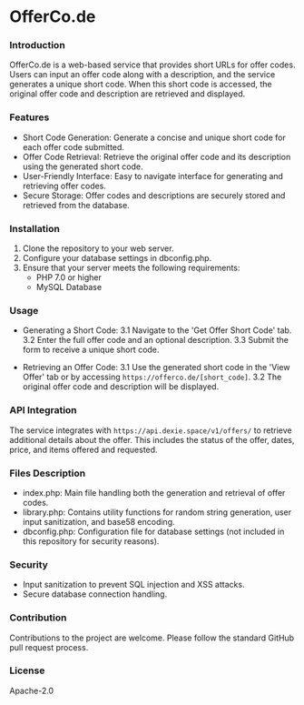 # OfferCo.de

### Introduction

OfferCo.de is a web-based service that provides short URLs for offer codes. Users can input an offer code along with a description, and the service generates a unique short code. When this short code is accessed, the original offer code and description are retrieved and displayed.

### Features

* Short Code Generation: Generate a concise and unique short code for each offer code submitted.
* Offer Code Retrieval: Retrieve the original offer code and its description using the generated short code.
* User-Friendly Interface: Easy to navigate interface for generating and retrieving offer codes.
* Secure Storage: Offer codes and descriptions are securely stored and retrieved from the database.

### Installation

1. Clone the repository to your web server.
2. Configure your database settings in dbconfig.php.
3. Ensure that your server meets the following requirements:
    * PHP 7.0 or higher
    * MySQL Database

### Usage

* Generating a Short Code:
    3.1 Navigate to the 'Get Offer Short Code' tab.
    3.2 Enter the full offer code and an optional description.
    3.3 Submit the form to receive a unique short code.

* Retrieving an Offer Code:
    3.1 Use the generated short code in the 'View Offer' tab or by accessing `https://offerco.de/[short_code]`.
    3.2 The original offer code and description will be displayed.

### API Integration

The service integrates with `https://api.dexie.space/v1/offers/` to retrieve additional details about the offer. This includes the status of the offer, dates, price, and items offered and requested.

### Files Description

* index.php: Main file handling both the generation and retrieval of offer codes.
* library.php: Contains utility functions for random string generation, user input sanitization, and base58 encoding.
* dbconfig.php: Configuration file for database settings (not included in this repository for security reasons).

### Security

* Input sanitization to prevent SQL injection and XSS attacks.
* Secure database connection handling.

### Contribution

Contributions to the project are welcome. Please follow the standard GitHub pull request process.

### License
Apache-2.0
